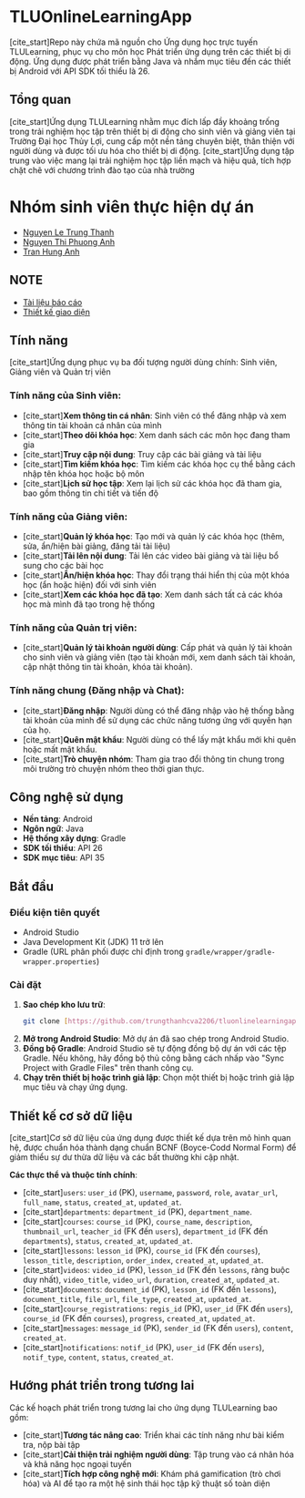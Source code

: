 # TLUOnlineLearningApp

[cite_start]Repo này chứa mã nguồn cho Ứng dụng học trực tuyến TLULearning, phục vụ cho môn học Phát triển ứng dụng trên các thiết bị di động. Ứng dụng được phát triển bằng Java và nhắm mục tiêu đến các thiết bị Android với API SDK tối thiểu là 26.

## Tổng quan

[cite_start]Ứng dụng TLULearning nhằm mục đích lấp đầy khoảng trống trong trải nghiệm học tập trên thiết bị di động cho sinh viên và giảng viên tại Trường Đại học Thủy Lợi, cung cấp một nền tảng chuyên biệt, thân thiện với người dùng và được tối ưu hóa cho thiết bị di động. [cite_start]Ứng dụng tập trung vào việc mang lại trải nghiệm học tập liền mạch và hiệu quả, tích hợp chặt chẽ với chương trình đào tạo của nhà trường

# Nhóm sinh viên thực hiện dự án

- [Nguyen Le Trung Thanh](https://github.com/trungthanhcva2206)
- [Nguyen Thi Phuong Anh](https://github.com/ntpa812)
- [Tran Hung Anh](https://github.com/hunganh7204)

## NOTE

- [Tài liệu báo cáo](https://docs.google.com/document/d/1a4ASaS-tqENg4HVe3Yz0cIjeiJf_au0h/edit?usp=sharing&ouid=103250931260588488904&rtpof=true&sd=true)
- [Thiết kế giao diện](https://www.figma.com/design/x5MHCLc5jwGazjYQ0upEeW/TLULearning---mobile?m=auto&t=5z1FBiagNUEK4qwh-1)

## Tính năng

[cite_start]Ứng dụng phục vụ ba đối tượng người dùng chính: Sinh viên, Giảng viên và Quản trị viên

### Tính năng của Sinh viên:
* [cite_start]**Xem thông tin cá nhân**: Sinh viên có thể đăng nhập và xem thông tin tài khoản cá nhân của mình
* [cite_start]**Theo dõi khóa học**: Xem danh sách các môn học đang tham gia
* [cite_start]**Truy cập nội dung**: Truy cập các bài giảng và tài liệu
* [cite_start]**Tìm kiếm khóa học**: Tìm kiếm các khóa học cụ thể bằng cách nhập tên khóa học hoặc bộ môn
* [cite_start]**Lịch sử học tập**: Xem lại lịch sử các khóa học đã tham gia, bao gồm thông tin chi tiết và tiến độ

### Tính năng của Giảng viên:
* [cite_start]**Quản lý khóa học**: Tạo mới và quản lý các khóa học (thêm, sửa, ẩn/hiện bài giảng, đăng tải tài liệu)
* [cite_start]**Tải lên nội dung**: Tải lên các video bài giảng và tài liệu bổ sung cho các bài học
* [cite_start]**Ẩn/hiện khóa học**: Thay đổi trạng thái hiển thị của một khóa học (ẩn hoặc hiện) đối với sinh viên
* [cite_start]**Xem các khóa học đã tạo**: Xem danh sách tất cả các khóa học mà mình đã tạo trong hệ thống

### Tính năng của Quản trị viên:
* [cite_start]**Quản lý tài khoản người dùng**: Cấp phát và quản lý tài khoản cho sinh viên và giảng viên (tạo tài khoản mới, xem danh sách tài khoản, cập nhật thông tin tài khoản, khóa tài khoản).

### Tính năng chung (Đăng nhập và Chat):
* [cite_start]**Đăng nhập**: Người dùng có thể đăng nhập vào hệ thống bằng tài khoản của mình để sử dụng các chức năng tương ứng với quyền hạn của họ.
* [cite_start]**Quên mật khẩu**: Người dùng có thể lấy mật khẩu mới khi quên hoặc mất mật khẩu.
* [cite_start]**Trò chuyện nhóm**: Tham gia trao đổi thông tin chung trong môi trường trò chuyện nhóm theo thời gian thực.

## Công nghệ sử dụng

* **Nền tảng**: Android
* **Ngôn ngữ**: Java
* **Hệ thống xây dựng**: Gradle
* **SDK tối thiểu**: API 26
* **SDK mục tiêu**: API 35

## Bắt đầu

### Điều kiện tiên quyết

* Android Studio
* Java Development Kit (JDK) 11 trở lên
* Gradle (URL phân phối được chỉ định trong `gradle/wrapper/gradle-wrapper.properties`)

### Cài đặt

1.  **Sao chép kho lưu trữ**:
    ```bash
    git clone [https://github.com/trungthanhcva2206/tluonlinelearningapp.git](https://github.com/trungthanhcva2206/tluonlinelearningapp.git)
    ```
2.  **Mở trong Android Studio**:
    Mở dự án đã sao chép trong Android Studio.
3.  **Đồng bộ Gradle**:
    Android Studio sẽ tự động đồng bộ dự án với các tệp Gradle. Nếu không, hãy đồng bộ thủ công bằng cách nhấp vào "Sync Project with Gradle Files" trên thanh công cụ.
4.  **Chạy trên thiết bị hoặc trình giả lập**:
    Chọn một thiết bị hoặc trình giả lập mục tiêu và chạy ứng dụng.

## Thiết kế cơ sở dữ liệu

[cite_start]Cơ sở dữ liệu của ứng dụng được thiết kế dựa trên mô hình quan hệ, được chuẩn hóa thành dạng chuẩn BCNF (Boyce-Codd Normal Form) để giảm thiểu sự dư thừa dữ liệu và các bất thường khi cập nhật.

**Các thực thể và thuộc tính chính**:
* [cite_start]`users`: `user_id` (PK), `username`, `password`, `role`, `avatar_url`, `full_name`, `status`, `created_at`, `updated_at`.
* [cite_start]`departments`: `department_id` (PK), `department_name`.
* [cite_start]`courses`: `course_id` (PK), `course_name`, `description`, `thumbnail_url`, `teacher_id` (FK đến `users`), `department_id` (FK đến `departments`), `status`, `created_at`, `updated_at`.
* [cite_start]`lessons`: `lesson_id` (PK), `course_id` (FK đến `courses`), `lesson_title`, `description`, `order_index`, `created_at`, `updated_at`.
* [cite_start]`videos`: `video_id` (PK), `lesson_id` (FK đến `lessons`, ràng buộc duy nhất), `video_title`, `video_url`, `duration`, `created_at`, `updated_at`.
* [cite_start]`documents`: `document_id` (PK), `lesson_id` (FK đến `lessons`), `document_title`, `file_url`, `file_type`, `created_at`, `updated_at`.
* [cite_start]`course_registrations`: `regis_id` (PK), `user_id` (FK đến `users`), `course_id` (FK đến `courses`), `progress`, `created_at`, `updated_at`.
* [cite_start]`messages`: `message_id` (PK), `sender_id` (FK đến `users`), `content`, `created_at`.
* [cite_start]`notifications`: `notif_id` (PK), `user_id` (FK đến `users`), `notif_type`, `content`, `status`, `created_at`.

## Hướng phát triển trong tương lai

Các kế hoạch phát triển trong tương lai cho ứng dụng TLULearning bao gồm:
* [cite_start]**Tương tác nâng cao**: Triển khai các tính năng như bài kiểm tra, nộp bài tập
* [cite_start]**Cải thiện trải nghiệm người dùng**: Tập trung vào cá nhân hóa và khả năng học ngoại tuyến
* [cite_start]**Tích hợp công nghệ mới**: Khám phá gamification (trò chơi hóa) và AI để tạo ra một hệ sinh thái học tập kỹ thuật số toàn diện
